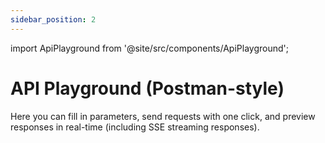 ```yaml
---
sidebar_position: 2
---
```


import ApiPlayground from '@site/src/components/ApiPlayground';

# API Playground (Postman-style)

Here you can fill in parameters, send requests with one click, and preview responses in real-time (including SSE streaming responses).

<ApiPlayground />

